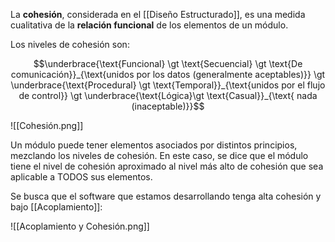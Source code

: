 La **cohesión**, considerada en el [[Diseño Estructurado]], es una medida cualitativa de la **relación funcional** de los elementos de un módulo.

Los niveles de cohesión son:

$$\underbrace{\text{Funcional} \gt \text{Secuencial} \gt \text{De comunicación}}_{\text{unidos por los datos (generalmente aceptables)}} \gt \underbrace{\text{Procedural} \gt \text{Temporal}}_{\text{unidos por el flujo de control}} \gt \underbrace{\text{Lógica}\gt \text{Casual}}_{\text{ nada (inaceptable)}}$$

![[Cohesión.png]]

Un módulo puede tener elementos asociados por distintos principios, mezclando los niveles de cohesión. En este caso, se dice que el módulo tiene el nivel de cohesión aproximado al nivel más alto de cohesión que sea aplicable a TODOS sus elementos.

Se busca que el software que estamos desarrollando tenga alta cohesión y bajo [[Acoplamiento]]:

![[Acoplamiento y Cohesión.png]]
